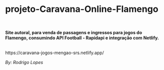 # projeto-Caravana-Online-Flamengo
<br>

**Site autoral, para venda de passagens e ingressos para jogos do Flamengo, consumindo API Football - Rapidapi e integração com Netlify.**

<br>
  https://caravana-jogos-mengao-srs.netlify.app/
<br>

*By: Rodrigo Lopes*